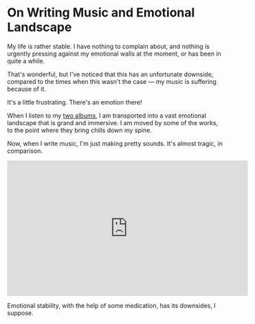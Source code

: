 # On Writing Music and Emotional Landscape

My life is rather stable. I have nothing to complain about, and nothing
is urgently pressing against my emotional walls at the moment, or has been
in quite a while.

That's wonderful, but I've noticed that this has an unfortunate downside,
compared to the times when this wasn't the case — my music is suffering
because of it.

It's a little frustrating. There's an emotion there!

When I listen to my [two albums](https://www.kennethreitz.org/music/), I am
transported into a vast emotional landscape that is grand and immersive. I
am moved by some of the works, to the point where they bring chills down my
spine.

Now, when I write music, I'm just making pretty sounds. It's almost tragic,
in comparison.

<iframe width="560" height="315" src="https://www.youtube.com/embed/xkft4meO4jM?start=18" frameborder="0" allowfullscreen></iframe>

Emotional stability, with the help of some medication, has its downsides, I suppose.